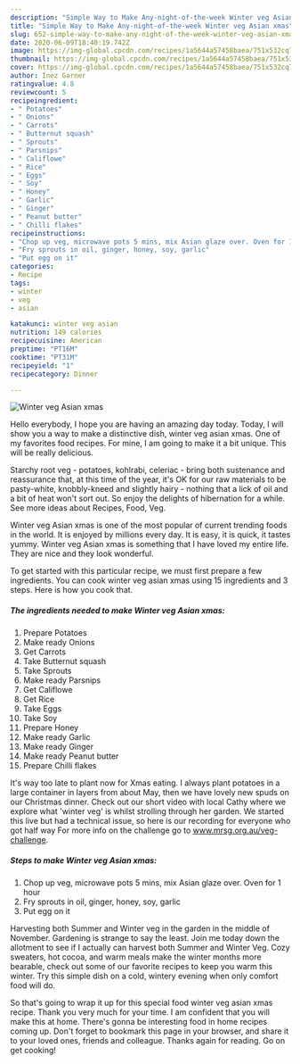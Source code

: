 ```yaml
---
description: "Simple Way to Make Any-night-of-the-week Winter veg Asian xmas"
title: "Simple Way to Make Any-night-of-the-week Winter veg Asian xmas"
slug: 652-simple-way-to-make-any-night-of-the-week-winter-veg-asian-xmas
date: 2020-06-09T18:40:19.742Z
image: https://img-global.cpcdn.com/recipes/1a5644a57458baea/751x532cq70/winter-veg-asian-xmas-recipe-main-photo.jpg
thumbnail: https://img-global.cpcdn.com/recipes/1a5644a57458baea/751x532cq70/winter-veg-asian-xmas-recipe-main-photo.jpg
cover: https://img-global.cpcdn.com/recipes/1a5644a57458baea/751x532cq70/winter-veg-asian-xmas-recipe-main-photo.jpg
author: Inez Garner
ratingvalue: 4.8
reviewcount: 5
recipeingredient:
- " Potatoes"
- " Onions"
- " Carrots"
- " Butternut squash"
- " Sprouts"
- " Parsnips"
- " Califlowe"
- " Rice"
- " Eggs"
- " Soy"
- " Honey"
- " Garlic"
- " Ginger"
- " Peanut butter"
- " Chilli flakes"
recipeinstructions:
- "Chop up veg, microwave pots 5 mins, mix Asian glaze over. Oven for 1 hour"
- "Fry sprouts in oil, ginger, honey, soy, garlic"
- "Put egg on it"
categories:
- Recipe
tags:
- winter
- veg
- asian

katakunci: winter veg asian 
nutrition: 149 calories
recipecuisine: American
preptime: "PT16M"
cooktime: "PT31M"
recipeyield: "1"
recipecategory: Dinner

---
```



![Winter veg Asian xmas](https://img-global.cpcdn.com/recipes/1a5644a57458baea/751x532cq70/winter-veg-asian-xmas-recipe-main-photo.jpg)

Hello everybody, I hope you are having an amazing day today. Today, I will show you a way to make a distinctive dish, winter veg asian xmas. One of my favorites food recipes. For mine, I am going to make it a bit unique. This will be really delicious.

Starchy root veg - potatoes, kohlrabi, celeriac - bring both sustenance and reassurance that, at this time of the year, it&#39;s OK for our raw materials to be pasty-white, knobbly-kneed and slightly hairy - nothing that a lick of oil and a bit of heat won&#39;t sort out. So enjoy the delights of hibernation for a while. See more ideas about Recipes, Food, Veg.

Winter veg Asian xmas is one of the most popular of current trending foods in the world. It is enjoyed by millions every day. It is easy, it is quick, it tastes yummy. Winter veg Asian xmas is something that I have loved my entire life. They are nice and they look wonderful.


To get started with this particular recipe, we must first prepare a few ingredients. You can cook winter veg asian xmas using 15 ingredients and 3 steps. Here is how you cook that.

<!--inarticleads1-->

##### The ingredients needed to make Winter veg Asian xmas:

1. Prepare  Potatoes
1. Make ready  Onions
1. Get  Carrots
1. Take  Butternut squash
1. Take  Sprouts
1. Make ready  Parsnips
1. Get  Califlowe
1. Get  Rice
1. Take  Eggs
1. Take  Soy
1. Prepare  Honey
1. Make ready  Garlic
1. Make ready  Ginger
1. Make ready  Peanut butter
1. Prepare  Chilli flakes


It&#39;s way too late to plant now for Xmas eating. I always plant potatoes in a large container in layers from about May, then we have lovely new spuds on our Christmas dinner. Check out our short video with local Cathy where we explore what &#39;winter veg&#39; is whilst strolling through her garden. We started this live but had a technical issue, so here is our recording for everyone who got half way For more info on the challenge go to www.mrsg.org.au/veg-challenge. 

<!--inarticleads2-->

##### Steps to make Winter veg Asian xmas:

1. Chop up veg, microwave pots 5 mins, mix Asian glaze over. Oven for 1 hour
1. Fry sprouts in oil, ginger, honey, soy, garlic
1. Put egg on it


Harvesting both Summer and Winter veg in the garden in the middle of November. Gardening is strange to say the least. Join me today down the allotment to see if I actually can harvest both Summer and Winter Veg. Cozy sweaters, hot cocoa, and warm meals make the winter months more bearable, check out some of our favorite recipes to keep you warm this winter. Try this simple dish on a cold, wintery evening when only comfort food will do. 

So that's going to wrap it up for this special food winter veg asian xmas recipe. Thank you very much for your time. I am confident that you will make this at home. There's gonna be interesting food in home recipes coming up. Don't forget to bookmark this page in your browser, and share it to your loved ones, friends and colleague. Thanks again for reading. Go on get cooking!

